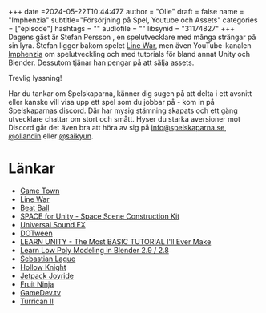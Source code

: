 +++
date =2024-05-22T10:44:47Z
author = "Olle"
draft = false 
name = "Imphenzia"
subtitle="Försörjning på Spel, Youtube och Assets"
categories = ["episode"]
hashtags = ""
audiofile = ""
libsynid = "31174827"
+++
Dagens gäst är Stefan Persson , en spelutvecklare med många strängar på sin lyra. Stefan ligger bakom spelet [Line War](https://www.youtube.com/watch?v=NMGS3IjKVJw), men även YouTube-kanalen [Imphenzia](https://www.youtube.com/@Imphenzia) om spelutveckling och med tutorials för bland annat Unity och Blender. Dessutom tjänar han pengar på att sälja assets. 

Trevlig lyssning!

Har du tankar om Spelskaparna, känner dig sugen på att delta i ett avsnitt eller kanske vill visa upp ett spel som du jobbar på - kom in på Spelskaparnas [discord](https://discord.gg/hBHEXss). Där har mysig stämning skapats och ett gäng utvecklare chattar om stort och smått. Hyser du starka aversioner mot Discord går det även bra att höra av sig på info@spelskaparna.se, [@ollandin](https://twitter.com/ollelandin) eller [@saikyun](https://twitter.com/Saikyun).

# Länkar
* [Game Town](https://www.gametown.se/)
* [Line War](https://www.youtube.com/watch?v=NMGS3IjKVJw)
* [Beat Ball](https://imphenzia.itch.io/beat-ball)
* [SPACE for Unity - Space Scene Construction Kit](https://assetstore.unity.com/packages/tools/level-design/space-for-unity-space-scene-construction-kit-7095)
* [Universal Sound FX](https://assetstore.unity.com/packages/audio/sound-fx/universal-sound-fx-17256)
* [DOTween](https://assetstore.unity.com/packages/tools/animation/dotween-hotween-v2-27676)
* [LEARN UNITY - The Most BASIC TUTORIAL I'll Ever Make](https://www.youtube.com/watch?v=pwZpJzpE2lQ)
* [Learn Low Poly Modeling in Blender 2.9 / 2.8](https://www.youtube.com/watch?v=1jHUY3qoBu8)
* [Sebastian Lague](https://www.youtube.com/@SebastianLague)
* [Hollow Knight](https://en.wikipedia.org/wiki/Hollow_Knight)
* [Jetpack Joyride](https://en.wikipedia.org/wiki/Jetpack_Joyride)
* [Fruit Ninja](https://en.wikipedia.org/wiki/Fruit_Ninja)
* [GameDev.tv](https://www.gamedev.tv/)
* [Turrican II](https://sv.wikipedia.org/wiki/Turrican_II:_The_Final_Fight)
